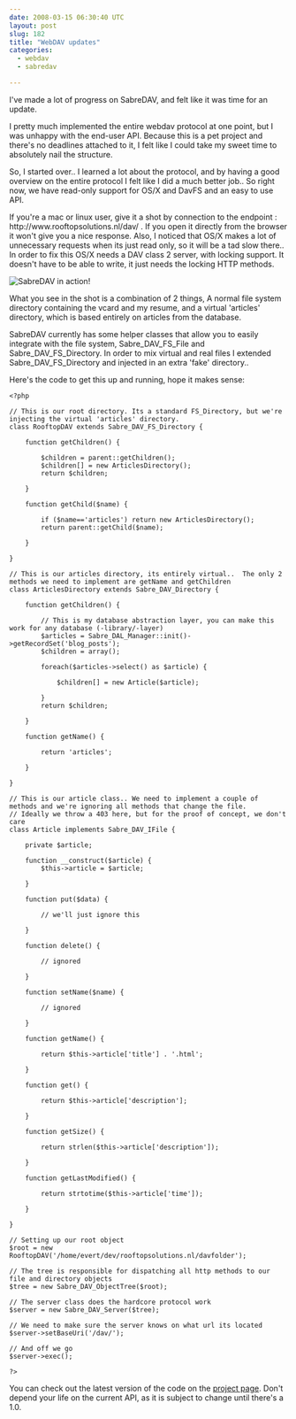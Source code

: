 ```yaml
---
date: 2008-03-15 06:30:40 UTC
layout: post
slug: 182
title: "WebDAV updates"
categories:
  - webdav
  - sabredav

---
```

<p>I've made a lot of progress on SabreDAV, and felt like it was time for an update.</p>

<p>I pretty much implemented the entire webdav protocol at one point, but I was unhappy with the end-user API. Because this is a pet project and there's no deadlines attached to it, I felt like I could take my sweet time to absolutely nail the structure.</p>

<p>So, I started over.. I learned a lot about the protocol, and by having a good overview on the entire protocol I felt like I did a much better job.. So right now, we have read-only support for OS/X and DavFS and an easy to use API.</p>

<p>If you're a mac or linux user, give it a shot by connection to the endpoint : http://www.rooftopsolutions.nl/dav/ . If you open it directly from the browser it won't give you a nice response. Also, I noticed that OS/X makes a lot of unnecessary requests when its just read only, so it will be a tad slow there.. In order to fix this OS/X needs a DAV class 2 server, with locking support. It doesn't have to be able to write, it just needs the locking HTTP methods.</p>

<p>
<img src="http://www.rooftopsolutions.nl/resources/images/posts/davshot.png" alt="SabreDAV in action!" />
</p>

<p>What you see in the shot is a combination of 2 things, A normal file system directory containing the vcard and my resume, and a virtual 'articles' directory, which is based entirely on articles from the database.</p>

<p>SabreDAV currently has some helper classes that allow you to easily integrate with the file system, Sabre_DAV_FS_File and Sabre_DAV_FS_Directory. In order to mix virtual and real files I extended Sabre_DAV_FS_Directory and injected in an extra 'fake' directory..</p>

<p>Here's the code to get this up and running, hope it makes sense:</p>

```
<?php

// This is our root directory. Its a standard FS_Directory, but we're injecting the virtual 'articles' directory.
class RooftopDAV extends Sabre_DAV_FS_Directory {

    function getChildren() {

        $children = parent::getChildren();
        $children[] = new ArticlesDirectory();
        return $children;

    }

    function getChild($name) {

        if ($name=='articles') return new ArticlesDirectory();
        return parent::getChild($name);

    }

}

// This is our articles directory, its entirely virtual..  The only 2 methods we need to implement are getName and getChildren
class ArticlesDirectory extends Sabre_DAV_Directory {

    function getChildren() {

        // This is my database abstraction layer, you can make this work for any database (-library/-layer)
        $articles = Sabre_DAL_Manager::init()->getRecordSet('blog_posts');
        $children = array();

        foreach($articles->select() as $article) {

            $children[] = new Article($article);

        }
        return $children;

    }

    function getName() {

        return 'articles';

    }

}

// This is our article class.. We need to implement a couple of methods and we're ignoring all methods that change the file. 
// Ideally we throw a 403 here, but for the proof of concept, we don't care
class Article implements Sabre_DAV_IFile {

    private $article;

    function __construct($article) {
        $this->article = $article;

    }

    function put($data) {
         
        // we'll just ignore this

    }
                                                                                               
    function delete() {

        // ignored

    }

    function setName($name) {

        // ignored

    }

    function getName() {

        return $this->article['title'] . '.html';

    }

    function get() {

        return $this->article['description'];

    }

    function getSize() {

        return strlen($this->article['description']);

    }

    function getLastModified() {

        return strtotime($this->article['time']);

    }

}

// Setting up our root object
$root = new RooftopDAV('/home/evert/dev/rooftopsolutions.nl/davfolder');

// The tree is responsible for dispatching all http methods to our file and directory objects
$tree = new Sabre_DAV_ObjectTree($root);

// The server class does the hardcore protocol work
$server = new Sabre_DAV_Server($tree);

// We need to make sure the server knows on what url its located
$server->setBaseUri('/dav/');

// And off we go
$server->exec();

?>
```

<p>You can check out the latest version of the code on the <a href="http://code.google.com/p/sabredav/">project page</a>. Don't depend your life on the current API, as it is subject to change until there's a 1.0.</p>